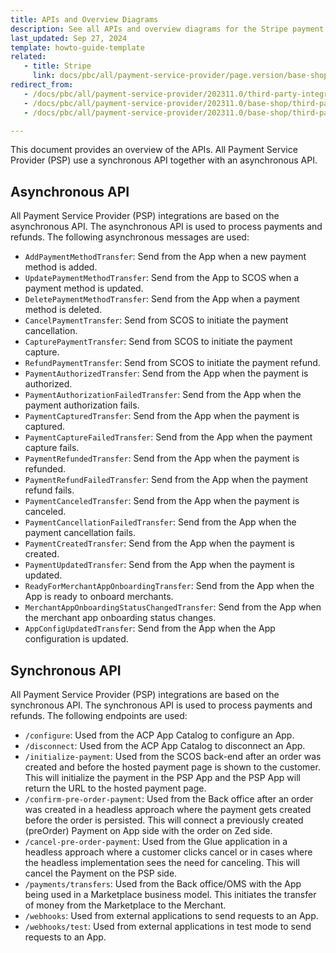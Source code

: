 ```yaml
---
title: APIs and Overview Diagrams
description: See all APIs and overview diagrams for the Stripe payment service provider integration.
last_updated: Sep 27, 2024
template: howto-guide-template
related:
   - title: Stripe
     link: docs/pbc/all/payment-service-provider/page.version/base-shop/third-party-integrations/stripe/stripe.html
redirect_from:
   - /docs/pbc/all/payment-service-provider/202311.0/third-party-integrations/stripe/install-stripe.html
   - /docs/pbc/all/payment-service-provider/202311.0/base-shop/third-party-integrations/stripe/install-stripe.html
   - /docs/pbc/all/payment-service-provider/202311.0/base-shop/third-party-integrations/stripe/integrate-stripe.html

---
```


This document provides an overview of the APIs. All Payment Service Provider (PSP) use a synchronous API together with an asynchronous API.

## Asynchronous API

All Payment Service Provider (PSP) integrations are based on the asynchronous API. The asynchronous API is used to process payments and refunds. The following asynchronous messages are used:

* `AddPaymentMethodTransfer`: Send from the App when a new payment method is added.
* `UpdatePaymentMethodTransfer`: Send from the App to SCOS when a payment method is updated.
* `DeletePaymentMethodTransfer`: Send from the App when a payment method is deleted.
* `CancelPaymentTransfer`: Send from SCOS to initiate the payment cancellation.
* `CapturePaymentTransfer`: Send from SCOS to initiate the payment capture.
* `RefundPaymentTransfer`: Send from SCOS to initiate the payment refund.
* `PaymentAuthorizedTransfer`: Send from the App when the payment is authorized.
* `PaymentAuthorizationFailedTransfer`: Send from the App when the payment authorization fails.
* `PaymentCapturedTransfer`: Send from the App when the payment is captured.
* `PaymentCaptureFailedTransfer`: Send from the App when the payment capture fails.
* `PaymentRefundedTransfer`: Send from the App when the payment is refunded.
* `PaymentRefundFailedTransfer`: Send from the App when the payment refund fails.
* `PaymentCanceledTransfer`: Send from the App when the payment is canceled.
* `PaymentCancellationFailedTransfer`: Send from the App when the payment cancellation fails.
* `PaymentCreatedTransfer`: Send from the App when the payment is created.
* `PaymentUpdatedTransfer`: Send from the App when the payment is updated.
* `ReadyForMerchantAppOnboardingTransfer`: Send from the App when the App is ready to onboard merchants.
* `MerchantAppOnboardingStatusChangedTransfer`: Send from the App when the merchant app onboarding status changes.
* `AppConfigUpdatedTransfer`: Send from the App when the App configuration is updated.

## Synchronous API

All Payment Service Provider (PSP) integrations are based on the synchronous API. The synchronous API is used to process payments and refunds. The following endpoints are used:

+ `/configure`: Used from the ACP App Catalog to configure an App.
+ `/disconnect`: Used from the ACP App Catalog to disconnect an App.
+ `/initialize-payment`: Used from the SCOS back-end after an order was created and before the hosted payment page is shown to the customer. This will initialize the payment in the PSP App and the PSP App will return the URL to the hosted payment page.
+ `/confirm-pre-order-payment`: Used from the Back office after an order was created in a headless approach where the payment gets created before the order is persisted. This will connect a previously created (preOrder) Payment on App side with the order on Zed side.
+ `/cancel-pre-order-payment`: Used from the Glue application in a headless approach where a customer clicks cancel or in cases where the headless implementation sees the need for canceling. This will cancel the Payment on the PSP side.
+ `/payments/transfers`: Used from the Back office/OMS with the App being used in a Marketplace business model. This initiates the transfer of money from the Marketplace to the Merchant.
+ `/webhooks`: Used from external applications to send requests to an App.
+ `/webhooks/test`: Used from external applications in test mode to send requests to an App.